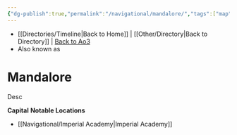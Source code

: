 ```yaml
---
{"dg-publish":true,"permalink":"/navigational/mandalore/","tags":["map","outerrim","mandalore","unfinished","planet"],"dgHomeLink":false}
---
```


- [[Directories/Timeline\|Back to Home]] | [[Other/Directory\|Back to Directory]] | [Back to Ao3](https://archiveofourown.org/works/19334440/chapters/45992584)
- Also known as 

# Mandalore
Desc

**Capital**
**Notable Locations**
- [[Navigational/Imperial Academy\|Imperial Academy]]
